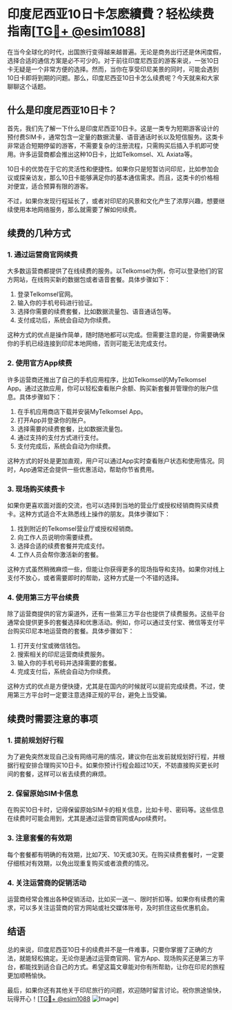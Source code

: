 # 印度尼西亚10日卡怎麽續費？轻松续费指南[[TG💪+ @esim1088](https://t.me/s/esim1088)]

在当今全球化的时代，出国旅行变得越来越普遍。无论是商务出行还是休闲度假，选择合适的通信方案是必不可少的。对于前往印度尼西亚的游客来说，一张10日卡无疑是一个非常方便的选择。然而，当你在享受印尼美景的同时，可能会遇到10日卡即将到期的问题。那么，印度尼西亚10日卡怎么续费呢？今天就来和大家聊聊这个话题。

## 什么是印度尼西亚10日卡？

首先，我们先了解一下什么是印度尼西亚10日卡。这是一类专为短期游客设计的预付费SIM卡，通常包含一定量的数据流量、语音通话时长以及短信服务。这类卡非常适合短期停留的游客，不需要复杂的注册流程，只需购买后插入手机即可使用。许多运营商都会推出这种10日卡，比如Telkomsel、XL Axiata等。

10日卡的优势在于它的灵活性和便捷性。如果你只是短暂访问印尼，比如参加会议或探亲访友，那么10日卡能够满足你的基本通信需求。而且，这类卡的价格相对便宜，适合预算有限的游客。

不过，如果你发现行程延长了，或者对印尼的风景和文化产生了浓厚兴趣，想要继续使用本地网络服务，那么就需要了解如何续费。

## 续费的几种方式

### 1. 通过运营商官网续费

大多数运营商都提供了在线续费的服务。以Telkomsel为例，你可以登录他们的官方网站，在线购买新的数据包或者语音套餐。具体步骤如下：

1. 登录Telkomsel官网。
2. 输入你的手机号码进行验证。
3. 选择你需要的续费套餐，比如数据流量包、语音通话包等。
4. 支付成功后，系统会自动为你续费。

这种方式的优点是操作简单，随时随地都可以完成。但需要注意的是，你需要确保你的手机已经连接到印尼本地网络，否则可能无法完成支付。

### 2. 使用官方App续费

许多运营商还推出了自己的手机应用程序，比如Telkomsel的MyTelkomsel App。通过这款应用，你可以轻松查看账户余额、购买新套餐并管理你的账户信息。具体步骤如下：

1. 在手机应用商店下载并安装MyTelkomsel App。
2. 打开App并登录你的账户。
3. 选择需要的续费套餐，比如数据流量包。
4. 通过支持的支付方式进行支付。
5. 支付完成后，系统会自动为你续费。

这种方式的好处是更加直观，用户可以通过App实时查看账户状态和使用情况。同时，App通常还会提供一些优惠活动，帮助你节省费用。

### 3. 现场购买续费卡

如果你更喜欢面对面的交流，也可以选择到当地的营业厅或授权经销商购买续费卡。这种方式适合不太熟悉线上操作的朋友。具体步骤如下：

1. 找到附近的Telkomsel营业厅或授权经销商。
2. 向工作人员说明你需要续费。
3. 选择合适的续费套餐并完成支付。
4. 工作人员会帮你激活新的套餐。

这种方式虽然稍微麻烦一些，但能让你获得更多的现场指导和支持。如果你对线上支付不放心，或者需要即时的帮助，这种方式是一个不错的选择。

### 4. 使用第三方平台续费

除了运营商提供的官方渠道外，还有一些第三方平台也提供了续费服务。这些平台通常会提供更多的套餐选择和优惠活动。例如，你可以通过支付宝、微信等支付平台购买印尼本地运营商的套餐。具体步骤如下：

1. 打开支付宝或微信钱包。
2. 搜索相关的印尼运营商续费服务。
3. 输入你的手机号码并选择需要的套餐。
4. 完成支付后，系统会自动为你续费。

这种方式的优点是方便快捷，尤其是在国内的时候就可以提前完成续费。不过，使用第三方平台时一定要注意选择正规的平台，避免上当受骗。

## 续费时需要注意的事项

### 1. 提前规划好行程

为了避免突然发现自己没有网络可用的情况，建议你在出发前就规划好行程，并根据行程安排合理购买10日卡。如果你预计行程会超过10天，不妨直接购买更长时间的套餐，这样可以省去续费的麻烦。

### 2. 保留原始SIM卡信息

在购买10日卡时，记得保留原始SIM卡的相关信息，比如卡号、密码等。这些信息在续费时可能会用到，尤其是通过运营商官网或App续费时。

### 3. 注意套餐的有效期

每个套餐都有明确的有效期，比如7天、10天或30天。在购买续费套餐时，一定要仔细核对有效期，以免出现重复购买或者浪费的情况。

### 4. 关注运营商的促销活动

运营商经常会推出各种促销活动，比如买一送一、限时折扣等。如果你有续费的需求，可以多关注运营商的官方网站或社交媒体账号，及时抓住这些优惠机会。

## 结语

总的来说，印度尼西亚10日卡的续费并不是一件难事，只要你掌握了正确的方法，就能轻松搞定。无论你是通过运营商官网、官方App、现场购买还是第三方平台，都能找到适合自己的方式。希望这篇文章能对你有所帮助，让你在印尼的旅程更加顺畅愉快。

最后，如果你还有其他关于印尼旅行的问题，欢迎随时留言讨论。祝你旅途愉快，玩得开心！[[TG💪+ @esim1088](https://t.me/s/esim1088) ![Image](https://i.postimg.cc/4NQfJmqS/Snipaste-2025-05-13-00-14-12.png)]